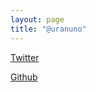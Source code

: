 ```yaml
---
layout: page
title: "@uranuno"
---
```


[Twitter](https://twitter.com/uranuno)

[Github](https://github.com/uranuno)
